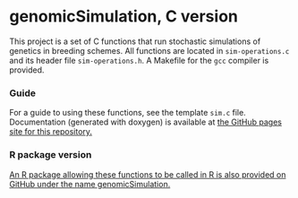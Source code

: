 # genomicSimulation, C version

This project is a set of C functions that run stochastic simulations of genetics in breeding schemes. All functions are located in `sim-operations.c` and its header file `sim-operations.h`. A Makefile for the `gcc` compiler is provided.

### Guide
For a guide to using these functions, see the template `sim.c` file. Documentation (generated with doxygen) is available at [the GitHub pages site for this repository.](https://kiravill.github.io/genomicSimulationC/html/index.html)

### R package version
[An R package allowing these functions to be called in R is also provided on GitHub under the name genomicSimulation.](https://github.com/KiraVill/genomicSimulation)
